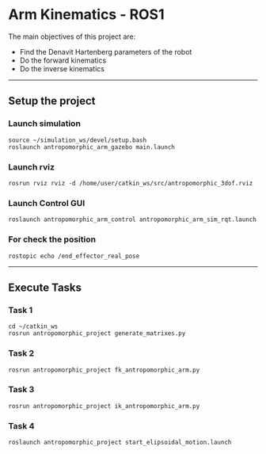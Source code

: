 # Arm Kinematics - ROS1

The main objectives of this project are:
- Find the Denavit Hartenberg parameters of the robot
- Do the forward kinematics
- Do the inverse kinematics

---
## Setup the project

### Launch simulation

    source ~/simulation_ws/devel/setup.bash
    roslaunch antropomorphic_arm_gazebo main.launch

### Launch rviz

    rosrun rviz rviz -d /home/user/catkin_ws/src/antropomorphic_3dof.rviz

### Launch Control GUI

    roslaunch antropomorphic_arm_control antropomorphic_arm_sim_rqt.launch 

### For check the position

    rostopic echo /end_effector_real_pose

---
## Execute Tasks
### Task 1

    cd ~/catkin_ws
    rosrun antropomorphic_project generate_matrixes.py

### Task 2

    rosrun antropomorphic_project fk_antropomorphic_arm.py

### Task 3

    rosrun antropomorphic_project ik_antropomorphic_arm.py

### Task 4

    roslaunch antropomorphic_project start_elipsoidal_motion.launch
